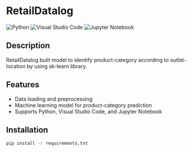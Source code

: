 # RetailDatalog

![Python](https://img.shields.io/badge/Python-3.8%2B-blue?logo=python)
![Visual Studio Code](https://img.shields.io/badge/VS%20Code-1.61%2B-blue?logo=visualstudiocode)
![Jupyter Notebook](https://img.shields.io/badge/Jupyter-Notebook%20-blue?logo=jupyter)

## Description

RetailDatalog built model to identify product-category according to outlet-location by using sk-learn library.

## Features

- Data loading and preprocessing
- Machine learning model for product-category prediction
- Supports Python, Visual Studio Code, and Jupyter Notebook

## Installation

```bash
pip install -r requirements.txt
